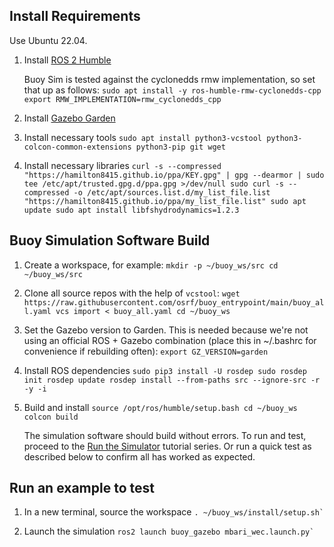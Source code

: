 ## Install Requirements
Use Ubuntu 22.04.

1. Install [ROS 2 Humble](https://docs.ros.org/en/humble/index.html)

    Buoy Sim is tested against the cyclonedds rmw implementation, so set that up as follows:
        ```
        sudo apt install -y ros-humble-rmw-cyclonedds-cpp
        export RMW_IMPLEMENTATION=rmw_cyclonedds_cpp
        ```

1. Install [Gazebo Garden](https://gazebosim.org/docs/garden)

1. Install necessary tools
        ```
        sudo apt install python3-vcstool python3-colcon-common-extensions python3-pip git wget
        ```

1. Install necessary libraries
        ```
        curl -s --compressed "https://hamilton8415.github.io/ppa/KEY.gpg" | gpg --dearmor | sudo tee /etc/apt/trusted.gpg.d/ppa.gpg >/dev/null
        sudo curl -s --compressed -o /etc/apt/sources.list.d/my_list_file.list "https://hamilton8415.github.io/ppa/my_list_file.list"
        sudo apt update
        sudo apt install libfshydrodynamics=1.2.3
        ```


## Buoy Simulation Software Build

1. Create a workspace, for example:
        ```
        mkdir -p ~/buoy_ws/src
        cd ~/buoy_ws/src
        ```

1. Clone all source repos with the help of `vcstool`:
        ```
        wget https://raw.githubusercontent.com/osrf/buoy_entrypoint/main/buoy_all.yaml
        vcs import < buoy_all.yaml
        cd ~/buoy_ws
        ```

1. Set the Gazebo version to Garden. This is needed because we're not using an
   official ROS + Gazebo combination (place this in ~/.bashrc for convenience if rebuilding often):
        ```
        export GZ_VERSION=garden
        ```

1. Install ROS dependencies
        ```
        sudo pip3 install -U rosdep
        sudo rosdep init
        rosdep update
        rosdep install --from-paths src --ignore-src -r -y -i
        ```

1. Build and install
        ```
        source /opt/ros/humble/setup.bash
        cd ~/buoy_ws
        colcon build
        ```

   The simulation software should build without errors.  To run and test, proceed to the [Run the Simulator](../../../tutorials/#running-the-simulator) tutorial series.  Or run a quick test as described below to confirm all has worked as expected.

## Run an example to test

1. In a new terminal, source the workspace
        ```
        . ~/buoy_ws/install/setup.sh`
        ```

1. Launch the simulation
        ```
        ros2 launch buoy_gazebo mbari_wec.launch.py`
        ```

